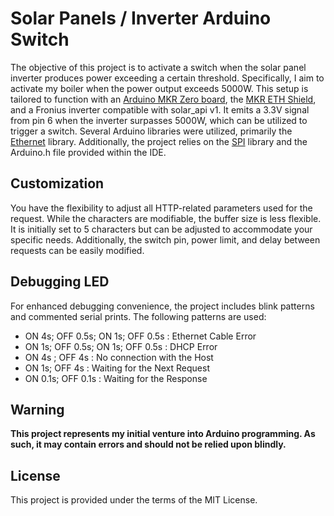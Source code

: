 # Solar Panels / Inverter Arduino Switch

The objective of this project is to activate a switch when the solar panel inverter produces power exceeding a certain threshold. Specifically, I aim to activate my boiler when the power output exceeds 5000W. This setup is tailored to function with an [Arduino MKR Zero board](https://docs.arduino.cc/hardware/mkr-zero/), the [MKR ETH Shield](https://docs.arduino.cc/hardware/mkr-eth-shield/), and a Fronius inverter compatible with solar_api v1. It emits a 3.3V signal from pin 6 when the inverter surpasses 5000W, which can be utilized to trigger a switch.
Several Arduino libraries were utilized, primarily the [Ethernet](https://www.arduino.cc/reference/en/libraries/ethernet/) library. Additionally, the project relies on the [SPI](https://www.arduino.cc/reference/en/language/functions/communication/spi/) library and the Arduino.h file provided within the IDE.

## Customization

You have the flexibility to adjust all HTTP-related parameters used for the request. While the characters are modifiable, the buffer size is less flexible. It is initially set to 5 characters but can be adjusted to accommodate your specific needs. Additionally, the switch pin, power limit, and delay between requests can be easily modified.

## Debugging LED

For enhanced debugging convenience, the project includes blink patterns and commented serial prints. The following patterns are used:

- ON 4s; OFF 0.5s; ON 1s; OFF 0.5s  : Ethernet Cable Error
- ON 1s; OFF 0.5s; ON 1s; OFF 0.5s  : DHCP Error
- ON 4s ; OFF 4s                    : No connection with the Host
- ON 1s; OFF 4s                     : Waiting for the Next Request
- ON 0.1s; OFF 0.1s                 : Waiting for the Response

## Warning

**This project represents my initial venture into Arduino programming. As such, it may contain errors and should not be relied upon blindly.**

## License

This project is provided under the terms of the MIT License.

